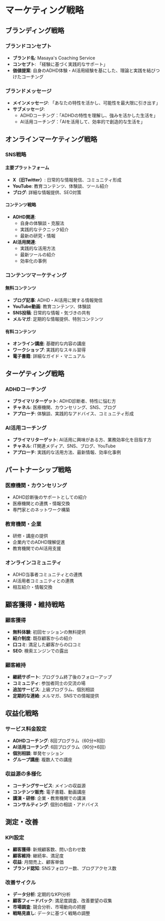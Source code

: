 # マーケティング戦略

## ブランディング戦略

### ブランドコンセプト
- **ブランド名**: Masaya's Coaching Service
- **コンセプト**: 「経験に基づく実践的なサポート」
- **価値提案**: 自身のADHD体験・AI活用経験を基にした、理論と実践を結びつけたコーチング

### ブランドメッセージ
- **メインメッセージ**: 「あなたの特性を活かし、可能性を最大限に引き出す」
- **サブメッセージ**: 
  - ADHDコーチング：「ADHDの特性を理解し、強みを活かした生活を」
  - AI活用コーチング：「AIを活用して、効率的で創造的な生活を」

## オンラインマーケティング戦略

### SNS戦略
#### 主要プラットフォーム
- **X（旧Twitter）**: 日常的な情報発信、コミュニティ形成
- **YouTube**: 教育コンテンツ、体験談、ツール紹介
- **ブログ**: 詳細な情報提供、SEO対策

#### コンテンツ戦略
- **ADHD関連**:
  - 自身の体験談・克服法
  - 実践的なテクニック紹介
  - 最新の研究・情報
- **AI活用関連**:
  - 実践的な活用方法
  - 最新ツールの紹介
  - 効率化の事例

### コンテンツマーケティング
#### 無料コンテンツ
- **ブログ記事**: ADHD・AI活用に関する情報発信
- **YouTube動画**: 教育コンテンツ、体験談
- **SNS投稿**: 日常的な情報・気づきの共有
- **メルマガ**: 定期的な情報提供、特別コンテンツ

#### 有料コンテンツ
- **オンライン講座**: 基礎的な内容の講座
- **ワークショップ**: 実践的なスキル習得
- **電子書籍**: 詳細なガイド・マニュアル

## ターゲティング戦略

### ADHDコーチング
- **プライマリターゲット**: ADHD診断者、特性に悩む方
- **チャネル**: 医療機関、カウンセリング、SNS、ブログ
- **アプローチ**: 体験談、実践的なアドバイス、コミュニティ形成

### AI活用コーチング
- **プライマリターゲット**: AI活用に興味がある方、業務効率化を目指す方
- **チャネル**: IT関連メディア、SNS、ブログ、YouTube
- **アプローチ**: 実践的な活用方法、最新情報、効率化事例

## パートナーシップ戦略

### 医療機関・カウンセリング
- ADHD診断後のサポートとしての紹介
- 医療機関との連携・情報交換
- 専門家とのネットワーク構築

### 教育機関・企業
- 研修・講座の提供
- 企業内でのADHD理解促進
- 教育機関でのAI活用支援

### オンラインコミュニティ
- ADHD当事者コミュニティとの連携
- AI活用者コミュニティとの連携
- 相互紹介・情報交換

## 顧客獲得・維持戦略

### 顧客獲得
- **無料体験**: 初回セッションの無料提供
- **紹介制度**: 既存顧客からの紹介
- **口コミ**: 満足した顧客からの口コミ
- **SEO**: 検索エンジンでの露出

### 顧客維持
- **継続サポート**: プログラム終了後のフォローアップ
- **コミュニティ**: 参加者同士の交流の場
- **追加サービス**: 上級プログラム、個別相談
- **定期的な連絡**: メルマガ、SNSでの情報提供

## 収益化戦略

### サービス料金設定
- **ADHDコーチング**: 8回プログラム（60分×8回）
- **AI活用コーチング**: 6回プログラム（90分×6回）
- **個別相談**: 単発セッション
- **グループ講座**: 複数人での講座

### 収益源の多様化
- **コーチングサービス**: メインの収益源
- **コンテンツ販売**: 電子書籍、動画講座
- **講演・研修**: 企業・教育機関での講演
- **コンサルティング**: 個別の相談・アドバイス

## 測定・改善

### KPI設定
- **顧客獲得**: 新規顧客数、問い合わせ数
- **顧客維持**: 継続率、満足度
- **収益**: 月間売上、顧客単価
- **ブランド認知**: SNSフォロワー数、ブログアクセス数

### 改善サイクル
- **データ分析**: 定期的なKPI分析
- **顧客フィードバック**: 満足度調査、改善要望の収集
- **市場調査**: 競合分析、市場動向の把握
- **戦略見直し**: データに基づく戦略の調整 
